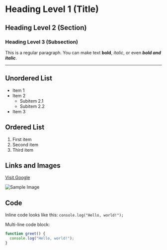 # Heading Level 1 (Title)

## Heading Level 2 (Section)

### Heading Level 3 (Subsection)

This is a regular paragraph. You can make text **bold**, _italic_, or even
_**bold and italic**_.

---

## Unordered List

- Item 1
- Item 2
  - Subitem 2.1
  - Subitem 2.2
- Item 3

## Ordered List

1. First item
2. Second item
3. Third item

## Links and Images

[Visit Google](https://www.google.com)

![Sample Image](https://via.placeholder.com/150)

## Code

Inline code looks like this: `console.log("Hello, world!");`

Multi-line code block:

```javascript
function greet() {
  console.log("Hello, world!");
}
```
